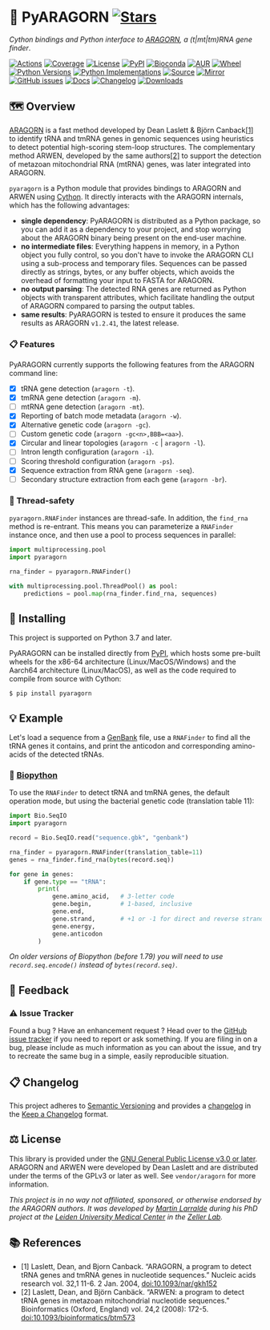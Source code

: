 # 👑 PyARAGORN [![Stars](https://img.shields.io/github/stars/althonos/pyaragorn.svg?style=social&maxAge=3600&label=Star)](https://github.com/althonos/pyaragorn/stargazers)

*Cython bindings and Python interface to [ARAGORN](https://www.trna.se/), a (t|mt|tm)RNA gene finder*.

[![Actions](https://img.shields.io/github/actions/workflow/status/althonos/pyaragorn/test.yml?branch=main&logo=github&style=flat-square&maxAge=300)](https://github.com/althonos/pyaragorn/actions)
[![Coverage](https://img.shields.io/codecov/c/gh/althonos/pyaragorn?style=flat-square&maxAge=3600&logo=codecov)](https://codecov.io/gh/althonos/pyaragorn/)
[![License](https://img.shields.io/badge/license-GPLv3-blue.svg?style=flat-square&maxAge=2678400)](https://choosealicense.com/licenses/gpl-3.0/)
[![PyPI](https://img.shields.io/pypi/v/pyaragorn.svg?style=flat-square&maxAge=3600&logo=PyPI)](https://pypi.org/project/pyaragorn)
[![Bioconda](https://img.shields.io/conda/vn/bioconda/pyaragorn?style=flat-square&maxAge=3600&logo=anaconda)](https://anaconda.org/bioconda/pyaragorn)
[![AUR](https://img.shields.io/aur/version/python-pyaragorn?logo=archlinux&style=flat-square&maxAge=3600)](https://aur.archlinux.org/packages/python-pyaragorn)
[![Wheel](https://img.shields.io/pypi/wheel/pyaragorn.svg?style=flat-square&maxAge=3600)](https://pypi.org/project/pyaragorn/#files)
[![Python Versions](https://img.shields.io/pypi/pyversions/pyaragorn.svg?style=flat-square&maxAge=600&logo=python)](https://pypi.org/project/pyaragorn/#files)
[![Python Implementations](https://img.shields.io/pypi/implementation/pyaragorn.svg?style=flat-square&maxAge=600&label=impl)](https://pypi.org/project/pyaragorn/#files)
[![Source](https://img.shields.io/badge/source-GitHub-303030.svg?maxAge=2678400&style=flat-square)](https://github.com/althonos/pyaragorn/)
[![Mirror](https://img.shields.io/badge/mirror-LUMC-003EAA.svg?maxAge=2678400&style=flat-square)](https://git.lumc.nl/mflarralde/pyaragorn/)
[![GitHub issues](https://img.shields.io/github/issues/althonos/pyaragorn.svg?style=flat-square&maxAge=600)](https://github.com/althonos/pyaragorn/issues)
[![Docs](https://img.shields.io/readthedocs/pyaragorn/latest?style=flat-square&maxAge=600)](https://pyaragorn.readthedocs.io)
[![Changelog](https://img.shields.io/badge/keep%20a-changelog-8A0707.svg?maxAge=2678400&style=flat-square)](https://github.com/althonos/pyaragorn/blob/main/CHANGELOG.md)
[![Downloads](https://img.shields.io/pypi/dm/pyaragorn?style=flat-square&color=303f9f&maxAge=86400&label=downloads)](https://pepy.tech/project/pyaragorn)


## 🗺️ Overview

[ARAGORN](https://trna.se) is a fast method developed
by Dean Laslett & Björn Canback[\[1\]](#ref1) to identify tRNA and tmRNA
genes in genomic sequences using heuristics to detect potential high-scoring
stem-loop structures. The complementary method ARWEN, developed by the same
authors[\[2\]](#ref2) to support the detection of metazoan mitochondrial
RNA (mtRNA) genes, was later integrated into ARAGORN.

`pyaragorn` is a Python module that provides bindings to ARAGORN and ARWEN
using [Cython](https://cython.org/). It directly interacts with the
ARAGORN internals, which has the following advantages:

- **single dependency**: PyARAGORN is distributed as a Python package, so you
  can add it as a dependency to your project, and stop worrying about the
  ARAGORN binary being present on the end-user machine.
- **no intermediate files**: Everything happens in memory, in a Python object
  you fully control, so you don't have to invoke the ARAGORN CLI using a
  sub-process and temporary files. Sequences can be passed directly as
  strings, bytes, or any buffer objects, which avoids the overhead of
  formatting your input to FASTA for ARAGORN.
- **no output parsing**: The detected RNA genes are returned as Python
  objects with transparent attributes, which facilitate handling the output
  of ARAGORN compared to parsing the output tables.
- **same results**: PyARAGORN is tested to ensure it produces the same results
  as ARAGORN `v1.2.41`, the latest release.


### 📋 Features

PyARAGORN currently supports the following features from the ARAGORN
command line:

- [x] tRNA gene detection (`aragorn -t`).
- [x] tmRNA gene detection (`aragorn -m`).
- [ ] mtRNA gene detection (`aragorn -mt`).
- [x] Reporting of batch mode metadata (`aragorn -w`).
- [x] Alternative genetic code (`aragorn -gc`).
- [ ] Custom genetic code (`aragorn -gc<n>,BBB=<aa>`).
- [x] Circular and linear topologies (`aragorn -c` | `aragorn -l`).
- [ ] Intron length configuration (`aragorn -i`).
- [ ] Scoring threshold configuration (`aragorn -ps`).
- [x] Sequence extraction from RNA gene (`aragorn -seq`).
- [ ] Secondary structure extraction from each gene (`aragorn -br`).

### 🧶 Thread-safety

`pyaragorn.RNAFinder` instances are thread-safe. In addition, the `find_rna`
method is re-entrant. This means you can parameterize a `RNAFinder` instance
once, and then use a pool to process sequences in parallel:

```python
import multiprocessing.pool
import pyaragorn

rna_finder = pyaragorn.RNAFinder()

with multiprocessing.pool.ThreadPool() as pool:
    predictions = pool.map(rna_finder.find_rna, sequences)
```

## 🔧 Installing

This project is supported on Python 3.7 and later.

PyARAGORN can be installed directly from [PyPI](https://pypi.org/project/pyaragorn/),
which hosts some pre-built wheels for the x86-64 architecture (Linux/MacOS/Windows)
and the Aarch64 architecture (Linux/MacOS), as well as the code required to compile
from source with Cython:
```console
$ pip install pyaragorn
```

## 💡 Example

Let's load a sequence from a
[GenBank](http://www.insdc.org/files/feature_table.html) file,
use a `RNAFinder` to find all the tRNA genes it contains,
and print the anticodon and corresponding amino-acids of the detected
tRNAs.


### 🔬 [Biopython](https://github.com/biopython/biopython)

To use the `RNAFinder` to detect tRNA and tmRNA genes, the default operation
mode, but using the bacterial genetic code (translation table 11):

```python
import Bio.SeqIO
import pyaragorn

record = Bio.SeqIO.read("sequence.gbk", "genbank")

rna_finder = pyaragorn.RNAFinder(translation_table=11)
genes = rna_finder.find_rna(bytes(record.seq))

for gene in genes:
    if gene.type == "tRNA":
        print(
            gene.amino_acid,   # 3-letter code
            gene.begin,        # 1-based, inclusive
            gene.end,
            gene.strand,       # +1 or -1 for direct and reverse strand
            gene.energy,
            gene.anticodon
        )
```

*On older versions of Biopython (before 1.79) you will need to use
`record.seq.encode()` instead of `bytes(record.seq)`*.


## 💭 Feedback

### ⚠️ Issue Tracker

Found a bug ? Have an enhancement request ? Head over to the [GitHub issue tracker](https://github.com/althonos/pyaragorn/issues)
if you need to report or ask something. If you are filing in on a bug,
please include as much information as you can about the issue, and try to
recreate the same bug in a simple, easily reproducible situation.


<!-- ### 🏗️ Contributing

Contributions are more than welcome! See
[`CONTRIBUTING.md`](https://github.com/althonos/pyaragorn/blob/main/CONTRIBUTING.md)
for more details. -->


## 📋 Changelog

This project adheres to [Semantic Versioning](http://semver.org/spec/v2.0.0.html)
and provides a [changelog](https://github.com/althonos/pyaragorn/blob/main/CHANGELOG.md)
in the [Keep a Changelog](http://keepachangelog.com/en/1.0.0/) format.


## ⚖️ License

This library is provided under the [GNU General Public License v3.0 or later](https://choosealicense.com/licenses/gpl-3.0/).
ARAGORN and ARWEN were developed by Dean Laslett and are distributed under the
terms of the GPLv3 or later as well. See `vendor/aragorn` for more information.

*This project is in no way not affiliated, sponsored, or otherwise endorsed
by the ARAGORN authors. It was developed by
[Martin Larralde](https://github.com/althonos/) during his PhD project
at the [Leiden University Medical Center](https://www.lumc.nl/en/) in
the [Zeller Lab](https://zellerlab.org).*


## 📚 References

- <a id="ref1">\[1\]</a> Laslett, Dean, and Bjorn Canback. “ARAGORN, a program to detect tRNA genes and tmRNA genes in nucleotide sequences.” Nucleic acids research vol. 32,1 11-6. 2 Jan. 2004, [doi:10.1093/nar/gkh152](https://doi.org/10.1093/nar/gkh152)
- <a id="ref2">\[2\]</a> Laslett, Dean, and Björn Canbäck. “ARWEN: a program to detect tRNA genes in metazoan mitochondrial nucleotide sequences.” Bioinformatics (Oxford, England) vol. 24,2 (2008): 172-5. [doi:10.1093/bioinformatics/btm573](https://doi.org/10.1093/bioinformatics/btm573)

